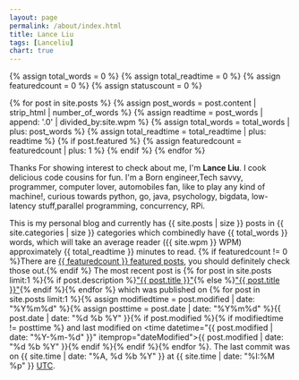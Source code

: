 ```yaml
---
layout: page
permalink: /about/index.html
title: Lance Liu
tags: [Lanceliu]
chart: true
---
```


{% assign total_words = 0 %}
{% assign total_readtime = 0 %}
{% assign featuredcount = 0 %}
{% assign statuscount = 0 %}

{% for post in site.posts %}
    {% assign post_words = post.content | strip_html | number_of_words %}
    {% assign readtime = post_words | append: '.0' | divided_by:site.wpm %}
    {% assign total_words = total_words | plus: post_words %}
    {% assign total_readtime = total_readtime | plus: readtime %}
    {% if post.featured %}
    {% assign featuredcount = featuredcount | plus: 1 %}
    {% endif %}
{% endfor %}

Thanks For showing interest to check about me, I'm **Lance Liu**. 
I cook delicious code cousins for fun. 
I'm a Born engineer,Tech savvy, programmer, computer lover, automobiles fan, like to play any kind of machine!, 
curious towards python, go, java, psychology, bigdata, low-latency stuff,parallel programming, concurrency, RPi.

This is my personal blog and currently has {{ site.posts | size }} posts in {{ site.categories | size }} 
categories which combinedly have {{ total_words }} words, 
which will take an average reader ({{ site.wpm }} WPM) approximately <span class="time">{{ total_readtime }}</span> minutes to read. {% if featuredcount != 0 %}There are <a href="{{ site.url }}/featured">{{ featuredcount }} featured posts</a>, you should definitely check those out.{% endif %} The most recent post is {% for post in site.posts limit:1 %}{% if post.description %}<a href="{{ site.url }}{{ post.url }}" title="{{ post.description }}">"{{ post.title }}"</a>{% else %}<a href="{{ site.url }}{{ post.url }}" title="{{ post.description }}" title="Read more about {{ post.title }}">"{{ post.title }}"</a>{% endif %}{% endfor %} which was published on {% for post in site.posts limit:1 %}{% assign modifiedtime = post.modified | date: "%Y%m%d" %}{% assign posttime = post.date | date: "%Y%m%d" %}<time datetime="{{ post.date | date_to_xmlschema }}" class="post-time">{{ post.date | date: "%d %b %Y" }}</time>{% if post.modified %}{% if modifiedtime != posttime %} and last modified on <time datetime="{{ post.modified | date: "%Y-%m-%d" }}" itemprop="dateModified">{{ post.modified | date: "%d %b %Y" }}</time>{% endif %}{% endif %}{% endfor %}. The last commit was on {{ site.time | date: "%A, %d %b %Y" }} at {{ site.time | date: "%I:%M %p" }} [UTC](http://en.wikipedia.org/wiki/Coordinated_Universal_Time "Temps Universel Coordonné").

